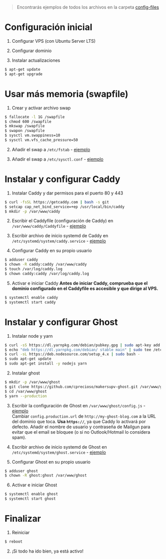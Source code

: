 > Encontrarás ejemplos de todos los archivos en la carpeta [config-files](./config-files)

# Configuración inicial
1. Configurar VPS (con Ubuntu Server LTS)

2. Configurar dominio

3. Instalar actualizaciones
  ```sh
  $ apt-get update
  $ apt-get upgrade
  ```

# Usar más memoria (swapfile)
1. Crear y activar archivo swap
  ```sh
  $ fallocate -l 1G /swapfile
  $ chmod 600 /swapfile
  $ mkswap /swapfile
  $ swapon /swapfile
  $ sysctl vm.swappiness=10
  $ sysctl vm.vfs_cache_pressure=50
  ```

2. Añadir el swap a `/etc/fstab` - [ejemplo](./config-files/fstab)

3. Añadir el swap a `/etc/sysctl.conf` - [ejemplo](./config-files/sysctl.conf)

# Instalar y configurar Caddy
1. Instalar Caddy y dar permisos para el puerto 80 y 443
  ```sh
  $ curl -fsSL https://getcaddy.com | bash -s git
  $ setcap cap_net_bind_service=+ep /usr/local/bin/caddy
  $ mkdir -p /var/www/caddy
  ```

2. Escribir el Caddyfile (configuración de Caddy) en `/var/www/caddy/Caddyfile` - [ejemplo](./config-files/Caddyfile)

3. Escribir archivo de inicio systemd de Caddy en `/etc/systemd/system/caddy.service` - [ejemplo](./config-files/caddy.service)

4. Configurar Caddy en su propio usuario
  ```sh
  $ adduser caddy
  $ chown -R caddy:caddy /var/www/caddy
  $ touch /var/log/caddy.log
  $ chown caddy:caddy /var/log/caddy.log
  ```

5. Activar e iniciar Caddy
  **Antes de iniciar Caddy, comprueba que el dominio configurado en el Caddyfile es accesible y que dirige al VPS.**
  ```sh
  $ systemctl enable caddy
  $ systemctl start caddy
  ```

# Instalar y configurar Ghost
1. Instalar node y yarn
  ```sh
  $ curl -sS https://dl.yarnpkg.com/debian/pubkey.gpg | sudo apt-key add -
  $ echo "deb https://dl.yarnpkg.com/debian/ stable main" | sudo tee /etc/apt/sources.list.d/yarn.list
  $ curl -sL https://deb.nodesource.com/setup_4.x | sudo bash -
  $ sudo apt-get update
  $ sudo apt-get install -y nodejs yarn
  ```

2. Instalar ghost
  ```sh
  $ mkdir -p /var/www/ghost
  $ git clone https://github.com/cprecioso/makersupv-ghost.git /var/www/ghost --recursive --depth 1
  $ cd /var/www/ghost
  $ yarn --production
  ```

3. Escribir la configuración de Ghost en `/var/www/ghost/config.js` - [ejemplo](./config-files/config.js)  
  Cambiar `config.production.url` de `http://my-ghost-blog.com` a la URL del dominio que toca. **Usa `https://`**, ya que Caddy lo activará por defecto.
  Añadir el nombre de usuario y contraseña de Mailgun para evitar que el email se bloquee (o si no Outlook/Hotmail lo considera spam).

4. Escribir archivo de inicio systemd de Ghost en `/etc/systemd/system/ghost.service` - [ejemplo](./config-files/ghost.service)

5. Configurar Ghost en su propio usuario
  ```sh
  $ adduser ghost
  $ chown -R ghost:ghost /var/www/ghost
  ```

6. Activar e iniciar Ghost
  ```sh
  $ systemctl enable ghost
  $ systemctl start ghost
  ```

# Finalizar
1. Reiniciar
  ```sh
  $ reboot
  ```

2. ¡Si todo ha ido bien, ya está activo!

